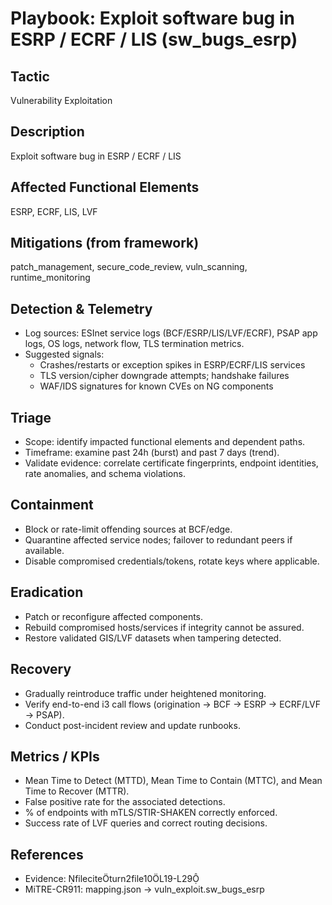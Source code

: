 # Playbook: Exploit software bug in ESRP / ECRF / LIS (sw_bugs_esrp)

## Tactic
Vulnerability Exploitation

## Description
Exploit software bug in ESRP / ECRF / LIS

## Affected Functional Elements
ESRP, ECRF, LIS, LVF

## Mitigations (from framework)
patch_management, secure_code_review, vuln_scanning, runtime_monitoring

## Detection & Telemetry
- Log sources: ESInet service logs (BCF/ESRP/LIS/LVF/ECRF), PSAP app logs, OS logs, network flow, TLS termination metrics.
- Suggested signals:
  - Crashes/restarts or exception spikes in ESRP/ECRF/LIS services
  - TLS version/cipher downgrade attempts; handshake failures
  - WAF/IDS signatures for known CVEs on NG components

## Triage
- Scope: identify impacted functional elements and dependent paths.
- Timeframe: examine past 24h (burst) and past 7 days (trend).
- Validate evidence: correlate certificate fingerprints, endpoint identities, rate anomalies, and schema violations.

## Containment
- Block or rate-limit offending sources at BCF/edge.
- Quarantine affected service nodes; failover to redundant peers if available.
- Disable compromised credentials/tokens, rotate keys where applicable.

## Eradication
- Patch or reconfigure affected components.
- Rebuild compromised hosts/services if integrity cannot be assured.
- Restore validated GIS/LVF datasets when tampering detected.

## Recovery
- Gradually reintroduce traffic under heightened monitoring.
- Verify end-to-end i3 call flows (origination → BCF → ESRP → ECRF/LVF → PSAP).
- Conduct post-incident review and update runbooks.

## Metrics / KPIs
- Mean Time to Detect (MTTD), Mean Time to Contain (MTTC), and Mean Time to Recover (MTTR).
- False positive rate for the associated detections.
- % of endpoints with mTLS/STIR-SHAKEN correctly enforced.
- Success rate of LVF queries and correct routing decisions.

## References
- Evidence: fileciteturn2file10L19-L29
- MiTRE-CR911: mapping.json → vuln_exploit.sw_bugs_esrp
